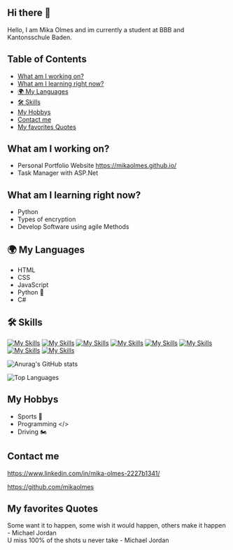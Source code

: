 ## Hi there 👋
Hello, I am Mika Olmes and im currently a student at BBB and Kantonsschule Baden.

## Table of Contents
- [What am I working on?](#what-am-i-working-on)
- [What am I learning right now?](#what-am-i-learning-right-now)
- [🌍 My Languages](#-my-languages)
- [🛠️ Skills](#%EF%B8%8F-skills)
- [My Hobbys](#my-hobbys)
- [Contact me](#contact-me)
- [My favorites Quotes](#my-favorites-quotes)

## What am I working on?
- Personal Portfolio Website https://mikaolmes.github.io/ <br>
- Task Manager with ASP.Net <br>


## What am I learning right now?
- Python
- Types of encryption
- Develop Software using agile Methods

## 🌍 My Languages
- HTML 
- CSS 
- JavaScript 
- Python 🐍
- C#

 ## 🛠️ Skills
 [![My Skills](https://skillicons.dev/icons?i=js,html,css)](https://skillicons.dev)
 [![My Skills](https://skillicons.dev/icons?i=dotnet)](https://skillicons.dev)
 [![My Skills](https://skillicons.dev/icons?i=c#)](https://skillicons.dev)
 [![My Skills](https://skillicons.dev/icons?i=python)](https://skillicons.dev)
 [![My Skills](https://skillicons.dev/icons?i=docker)](https://skillicons.dev)
 [![My Skills](https://skillicons.dev/icons?i=github)](https://skillicons.dev)
 [![My Skills](https://skillicons.dev/icons?i=vscode)](https://skillicons.dev)
 [![My Skills](https://skillicons.dev/icons?i=visualstudio)](https://skillicons.dev)

![Anurag's GitHub stats](https://github-readme-stats.vercel.app/api?username=mikaolmes&show_icons=true&theme=transparent)

![Top Languages](https://github-readme-stats.vercel.app/api/top-langs/?username=mikaolmes&layout=compact&theme=github_dark)

## My Hobbys
- Sports 👟
- Programming </>
- Driving 🏍️

## Contact me
https://www.linkedin.com/in/mika-olmes-2227b1341/

https://github.com/mikaolmes

## My favorites Quotes
Some want it to happen, some wish it would happen, others make it happen - Michael Jordan <br>
U miss 100% of the shots u never take - Michael Jordan


<!--
**ZTCKamikaze/ZTCKamikaze** is a ✨ _special_ ✨ repository because its `README.md` (this file) appears on your GitHub profile.

Here are some ideas to get you started:

- 🔭 I’m currently working on ...
- 🌱 I’m currently learning ...
- 👯 I’m looking to collaborate on ...
- 🤔 I’m looking for help with ...
- 💬 Ask me about ...
- 📫 How to reach me: ...
- 😄 Pronouns: ...
- ⚡ Fun fact: ...
-->
